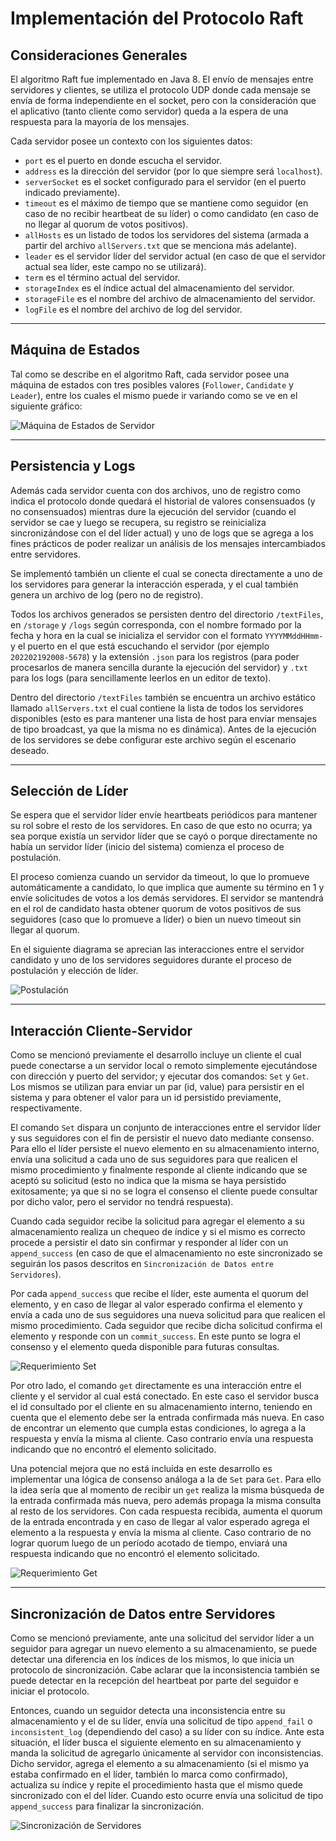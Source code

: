 # Implementación del Protocolo Raft

## Consideraciones Generales
El algoritmo Raft fue implementado en Java 8. El envío de mensajes entre servidores y clientes, se utiliza el protocolo UDP donde cada mensaje se envía de forma independiente en el socket, pero con la consideración que el aplicativo (tanto cliente como servidor) queda a la espera de una respuesta para la mayoría de los mensajes.

Cada servidor posee un contexto con los siguientes datos:
- `port` es el puerto en donde escucha el servidor.
- `address` es la dirección del servidor (por lo que siempre será `localhost`).
- `serverSocket` es el socket configurado para el servidor (en el puerto indicado previamente).
- `timeout` es el máximo de tiempo que se mantiene como seguidor (en caso de no recibir heartbeat de su líder) o como candidato (en caso de no llegar al quorum de votos positivos).
- `allHosts` es un listado de todos los servidores del sistema (armada a partir del archivo `allServers.txt` que se menciona más adelante).
- `leader` es el servidor líder del servidor actual (en caso de que el servidor actual sea líder, este campo no se utilizará).
- `term` es el término actual del servidor.
- `storageIndex` es el índice actual del almacenamiento del servidor.
- `storageFile` es el nombre del archivo de almacenamiento del servidor.
- `logFile` es el nombre del archivo de log del servidor.

---

## Máquina de Estados
Tal como se describe en el algoritmo Raft, cada servidor posee una máquina de estados con tres posibles valores (`Follower`, `Candidate` y `Leader`), entre los cuales el mismo puede ir variando como se ve en el siguiente gráfico:

![Máquina de Estados de Servidor](../img/StateMachine.png)

---

## Persistencia y Logs
Además cada servidor cuenta con dos archivos, uno de registro como indica el protocolo donde quedará el historial de valores consensuados (y no consensuados) mientras dure la ejecución del servidor (cuando el servidor se cae y luego se recupera, su registro se reinicializa sincronizándose con el del líder actual) y uno de logs que se agrega a los fines prácticos de poder realizar un análisis de los mensajes intercambiados entre servidores.

Se implementó también un cliente el cual se conecta directamente a uno de los servidores para generar la interacción esperada, y el cual también genera un archivo de log (pero no de registro).

Todos los archivos generados se persisten dentro del directorio `/textFiles`, en `/storage` y `/logs` según corresponda, con el nombre formado por la fecha y hora en la cual se inicializa el servidor con el formato `YYYYMMddHHmm-` y el puerto en el que está escuchando el servidor (por ejemplo `202202192008-5678`) y la extensión `.json` para los registros (para poder procesarlos de manera sencilla durante la ejecución del servidor) y `.txt` para los logs (para sencillamente leerlos en un editor de texto).

Dentro del directorio `/textFiles` también se encuentra un archivo estático llamado `allServers.txt` el cual contiene la lista de todos los servidores disponibles (esto es para mantener una lista de host para enviar mensajes de tipo broadcast, ya que la misma no es dinámica). Antes de la ejecución de los servidores se debe configurar este archivo según el escenario deseado.

---

## Selección de Líder
Se espera que el servidor líder envíe heartbeats periódicos para mantener su rol sobre el resto de los servidores. En caso de que esto no ocurra; ya sea porque existía un servidor líder que se cayó o porque directamente no había un servidor líder (inicio del sistema) comienza el proceso de postulación.

El proceso comienza cuando un servidor da timeout, lo que lo promueve automáticamente a candidato, lo que implica que aumente su término en 1 y envíe solicitudes de votos a los demás servidores. El servidor se mantendrá en el rol de candidato hasta obtener quorum de votos positivos de sus seguidores (caso que lo promueve a líder) o bien un nuevo timeout sin llegar al quorum.

En el siguiente diagrama se aprecian las interacciones entre el servidor candidato y uno de los servidores seguidores durante el proceso de postulación y elección de líder.

![Postulación](../img/Postulation.png)

---

## Interacción Cliente-Servidor
Como se mencionó previamente el desarrollo incluye un cliente el cual puede conectarse a un servidor local o remoto simplemente ejecutándose con dirección y puerto del servidor; y ejecutar dos comandos: `Set` y `Get`. Los mismos se utilizan para enviar un par (id, value) para persistir en el sistema y para obtener el valor para un id persistido previamente, respectivamente.

El comando `Set` dispara un conjunto de interacciones entre el servidor líder y sus seguidores con el fin de persistir el nuevo dato mediante consenso. Para ello el líder persiste el nuevo elemento en su almacenamiento interno, envía una solicitud a cada uno de sus seguidores para que realicen el mismo procedimiento y finalmente responde al cliente indicando que se aceptó su solicitud (esto no indica que la misma se haya persistido exitosamente; ya que si no se logra el consenso el cliente puede consultar por dicho valor, pero el servidor no tendrá respuesta).

Cuando cada seguidor recibe la solicitud para agregar el elemento a su almacenamiento realiza un chequeo de índice y si el mismo es correcto procede a persistir el dato sin confirmar y responder al líder con un `append_success` (en caso de que el almacenamiento no este sincronizado se seguirán los pasos descritos en `Sincronización de Datos entre Servidores`).

Por cada `append_success` que recibe el líder, este aumenta el quorum del elemento, y en caso de llegar al valor esperado confirma el elemento y envía a cada uno de sus seguidores una nueva solicitud para que realicen el mismo procedimiento. Cada seguidor que recibe dicha solicitud confirma el elemento y responde con un `commit_success`. En este punto se logra el consenso y el elemento queda disponible para futuras consultas.

![Requerimiento Set](../img/Set.png)

Por otro lado, el comando `get` directamente es una interacción entre el cliente y el servidor al cual está conectado. En este caso el servidor busca el id consultado por el cliente en su almacenamiento interno, teniendo en cuenta que el elemento debe ser la entrada confirmada más nueva. En caso de encontrar un elemento que cumpla estas condiciones, lo agrega a la respuesta y envía la misma al cliente. Caso contrario envía una respuesta indicando que no encontró el elemento solicitado.

Una potencial mejora que no está incluida en este desarrollo es implementar una lógica de consenso análoga a la de `Set` para `Get`. Para ello la idea sería que al momento de recibir un `get` realiza la misma búsqueda de la entrada confirmada más nueva, pero además propaga la misma consulta al resto de los servidores. Con cada respuesta recibida, aumenta el quorum de la entrada encontrada y en caso de llegar al valor esperado agrega el elemento a la respuesta y envía la misma al cliente. Caso contrario de no lograr quorum luego de un período acotado de tiempo, enviará una respuesta indicando que no encontró el elemento solicitado.

![Requerimiento Get](../img/Get.png)

---

## Sincronización de Datos entre Servidores
Como se mencionó previamente, ante una solicitud del servidor líder a un seguidor para agregar un nuevo elemento a su almacenamiento, se puede detectar una diferencia en los índices de los mismos, lo que inicia un protocolo de sincronización. Cabe aclarar que la inconsistencia también se puede detectar en la recepción del heartbeat por parte del seguidor e iniciar el protocolo.

Entonces, cuando un seguidor detecta una inconsistencia entre su almacenamiento y el de su líder, envía una solicitud de tipo `append_fail` o `inconsistent_log` (dependiendo del caso) a su líder con su índice. Ante esta situación, el líder busca el siguiente elemento en su almacenamiento y manda la solicitud de agregarlo únicamente al servidor con inconsistencias. Dicho servidor, agrega el elemento a su almacenamiento (si el mismo ya estaba confirmado en el líder, también lo marca como confirmado), actualiza su índice y repite el procedimiento hasta que el mismo quede sincronizado con el del líder. Cuando esto ocurre envía una solicitud de tipo `append_success` para finalizar la sincronización.

![Sincronización de Servidores](../img/Sync.png)
